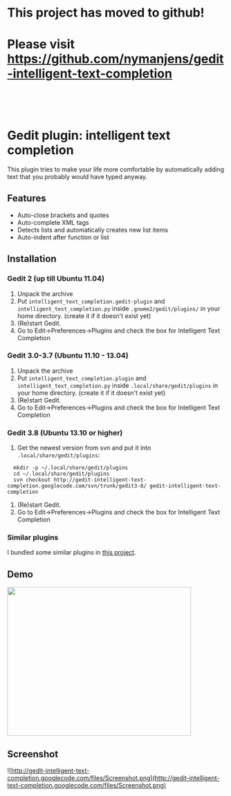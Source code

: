 # This project has moved to github! #
# Please visit https://github.com/nymanjens/gedit-intelligent-text-completion #

<br /><br /><br />

# Gedit plugin: intelligent text completion #
This plugin tries to make your life more comfortable by automatically adding text that you probably would have typed anyway.

## Features ##
  * Auto-close brackets and quotes
  * Auto-complete XML tags
  * Detects lists and automatically creates new list items
  * Auto-indent after function or list

## Installation ##
### Gedit 2 (up till Ubuntu 11.04) ###
  1. Unpack the archive
  1. Put `intelligent_text_completion.gedit-plugin` and `intelligent_text_completion.py` inside `.gnome2/gedit/plugins/` in your home directory.  (create it if it doesn't exist yet)
  1. (Re)start Gedit.
  1. Go to Edit->Preferences->Plugins and check the box for Intelligent Text Completion

### Gedit 3.0-3.7 (Ubuntu 11.10 - 13.04) ###
  1. Unpack the archive
  1. Put `intelligent_text_completion.plugin` and `intelligent_text_completion.py` inside `.local/share/gedit/plugins` in your home directory. (create it if it doesn't exist yet)
  1. (Re)start Gedit.
  1. Go to Edit->Preferences->Plugins and check the box for Intelligent Text Completion

### Gedit 3.8 (Ubuntu 13.10 or higher) ###
  1. Get the newest version from svn and put it into `.local/share/gedit/plugins`:
```
  mkdir -p ~/.local/share/gedit/plugins
  cd ~/.local/share/gedit/plugins
  svn checkout http://gedit-intelligent-text-completion.googlecode.com/svn/trunk/gedit3-8/ gedit-intelligent-text-completion
```
  1. (Re)start Gedit.
  1. Go to Edit->Preferences->Plugins and check the box for Intelligent Text Completion


### Similar plugins ###
I bundled some similar plugins in [this project](http://code.google.com/p/gedit-improving-plugins/).

## Demo ##
<a href='http://www.youtube.com/watch?feature=player_embedded&v=67OINBPOOis' target='_blank'><img src='http://img.youtube.com/vi/67OINBPOOis/0.jpg' width='425' height=344 /></a>

## Screenshot ##
![http://gedit-intelligent-text-completion.googlecode.com/files/Screenshot.png](http://gedit-intelligent-text-completion.googlecode.com/files/Screenshot.png)